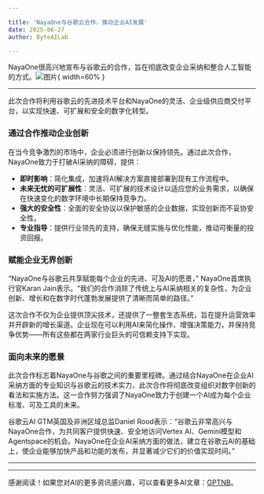 ```yaml
---

title: 'NayaOne与谷歌云合作，推动企业AI发展'
date: 2025-06-27
author: ByteAILab

---
```


NayaOne很高兴地宣布与谷歌云的合作，旨在彻底改变企业采纳和整合人工智能的方式。![图片](https://ai-techpark.com/wp-content/uploads/NayaOne-Forges.jpg){ width=60% }

---
此次合作将利用谷歌云的先进技术平台和NayaOne的灵活、企业级供应商交付平台，以实现快速、可扩展和安全的数字化转型。

### 通过合作推动企业创新
在当今竞争激烈的市场中，企业必须进行创新以保持领先。通过此次合作，NayaOne致力于打破AI采纳的障碍，提供：

- **即时影响**：简化集成，加速将AI解决方案直接部署到现有工作流程中。
- **未来无忧的可扩展性**：灵活、可扩展的技术设计以适应您的业务需求，以确保在快速变化的数字环境中长期保持竞争力。
- **强大的安全性**：全面的安全协议以保护敏感的企业数据，实现创新而不妥协安全性。
- **专业指导**：提供行业领先的支持，确保无缝实施与优化性能，推动可衡量的投资回报。

### 赋能企业无界创新
“NayaOne与谷歌云共享赋能每个企业的先进、可及AI的愿景，” NayaOne首席执行官Karan Jain表示。“我们的合作消除了传统上与AI采纳相关的复杂性，为企业创新、增长和在数字时代蓬勃发展提供了清晰而简单的路径。”

这次合作不仅为企业提供顶尖技术，还提供了一整套生态系统，旨在提升运营效率并开辟新的增长渠道。企业现在可以利用AI来简化操作、增强决策能力，并保持竞争优势——所有这些都在两家行业巨头的可信赖支持下实现。

### 面向未来的愿景
此次合作标志着NayaOne与谷歌之间的重要里程碑。通过结合NayaOne在企业AI采纳方面的专业知识与谷歌云的技术实力，此次合作将彻底改变组织对数字创新的看法和实施方法。这一合作努力强调了NayaOne致力于创建一个AI成为每个企业标准、可及工具的未来。

谷歌云AI GTM英国及非洲区域总监Daniel Rood表示：“谷歌云非常高兴与NayaOne合作，为共同客户提供快速、安全地访问Vertex AI、Gemini模型和Agentspace的机会。NayaOne在企业AI采纳方面的做法，建立在谷歌云AI的基础上，使企业能够加快产品和功能的发布，并显著减少它们的价值实现时间。”

---
---
感谢阅读！如果您对AI的更多资讯感兴趣，可以查看更多AI文章：[GPTNB](https://gptnb.com)。